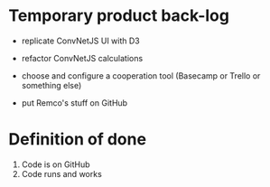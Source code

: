 Temporary product back-log
==========================

- replicate ConvNetJS UI with D3

- refactor ConvNetJS calculations

- choose and configure a cooperation tool (Basecamp or Trello or something else)

- put Remco's stuff on GitHub


Definition of done
==================

1. Code is on GitHub
2. Code runs and works
